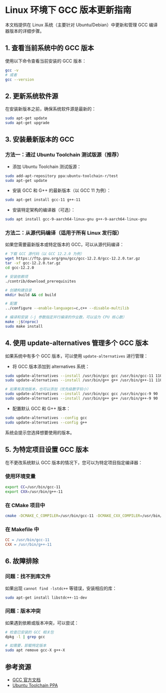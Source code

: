 # Linux 环境下 GCC 版本更新指南

本文档提供在 Linux 系统（主要针对 Ubuntu/Debian）中更新和管理 GCC 编译器版本的详细步骤。

## 1. 查看当前系统中的 GCC 版本

使用以下命令查看当前安装的 GCC 版本：

```bash
gcc -v
# 或者
gcc --version
```

## 2. 更新系统软件源

在安装新版本之前，确保系统软件源是最新的：

```bash
sudo apt-get update
sudo apt-get upgrade
```

## 3. 安装最新版本的 GCC

### 方法一：通过 Ubuntu Toolchain 测试版源（推荐）

- 添加 Ubuntu Toolchain 测试版源：

```bash
sudo add-apt-repository ppa:ubuntu-toolchain-r/test
sudo apt-get update
```

- 安装 GCC 和 G++ 的最新版本（以 GCC 11 为例）：

```bash
sudo apt-get install gcc-11 g++-11
```

- 安装特定架构的编译器（可选）：

```bash
sudo apt install gcc-9-aarch64-linux-gnu g++-9-aarch64-linux-gnu
```

### 方法二：从源代码编译（适用于所有 Linux 发行版）

如果您需要最新版本或特定版本的 GCC，可以从源代码编译：

```bash
# 下载 GCC 源代码（以 GCC 12.2.0 为例）
wget https://ftp.gnu.org/gnu/gcc/gcc-12.2.0/gcc-12.2.0.tar.gz
tar -xf gcc-12.2.0.tar.gz
cd gcc-12.2.0

# 安装依赖项
./contrib/download_prerequisites

# 创建构建目录
mkdir build && cd build

# 配置
../configure --enable-languages=c,c++ --disable-multilib

# 编译和安装（-j 参数指定并行编译的作业数，可以设为 CPU 核心数）
make -j$(nproc)
sudo make install
```

## 4. 使用 update-alternatives 管理多个 GCC 版本

如果系统中有多个 GCC 版本，可以使用 `update-alternatives` 进行管理：

- 将 GCC 版本添加到 alternatives 系统：

```bash
sudo update-alternatives --install /usr/bin/gcc gcc /usr/bin/gcc-11 110
sudo update-alternatives --install /usr/bin/g++ g++ /usr/bin/g++-11 110

# 如果有其他版本，也可以添加（优先级数字较小）
sudo update-alternatives --install /usr/bin/gcc gcc /usr/bin/gcc-9 90
sudo update-alternatives --install /usr/bin/g++ g++ /usr/bin/g++-9 90
```

- 配置默认 GCC 和 G++ 版本：

```bash
sudo update-alternatives --config gcc
sudo update-alternatives --config g++
```

系统会提示您选择想要使用的版本。

## 5. 为特定项目设置 GCC 版本

在不更改系统默认 GCC 版本的情况下，您可以为特定项目指定编译器：

### 使用环境变量

```bash
export CC=/usr/bin/gcc-11
export CXX=/usr/bin/g++-11
```

### 在 CMake 项目中

```bash
cmake -DCMAKE_C_COMPILER=/usr/bin/gcc-11 -DCMAKE_CXX_COMPILER=/usr/bin/g++-11 ..
```

### 在 Makefile 中

```makefile
CC = /usr/bin/gcc-11
CXX = /usr/bin/g++-11
```

## 6. 故障排除

### 问题：找不到库文件

如果出现 `cannot find -lstdc++` 等错误，安装相应的库：

```bash
sudo apt-get install libstdc++-11-dev
```

### 问题：版本冲突

如果遇到依赖或版本冲突，可以尝试：

```bash
# 检查已安装的 GCC 相关包
dpkg -l | grep gcc

# 如需要，卸载特定版本
sudo apt remove gcc-X g++-X
```

## 参考资源

- [GCC 官方文档](https://gcc.gnu.org/onlinedocs/)
- [Ubuntu Toolchain PPA](https://launchpad.net/~ubuntu-toolchain-r/+archive/ubuntu/test)
